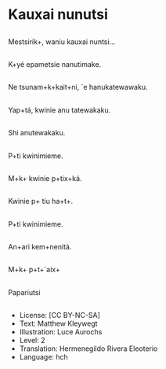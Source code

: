 # Kauxai nunutsi

##
Mestsirik+, waniu kauxai nuntsi...

##
K+yé epametsie nanutimake.

##
Ne tsunam+k+kait+ni, ´e hanukatewawaku.

##
Yap+tá, kwinie anu tatewakaku.

##
Shi anutewakaku.

##
P+ti kwinimieme.

##
M+k+ kwinie p+tix+ká.

##
Kwinie p+ tiu ha+t+.

##
P+ti kwinimieme.

##
An+ari kem+nenitá.

##
M+k+ p+t+´aix+

##
Papariutsi

##
* License: [CC BY-NC-SA]
* Text: Matthew Kleywegt
* Illustration: Luce Aurochs
* Level: 2
* Translation: Hermenegildo Rivera Eleoterio
* Language: hch
